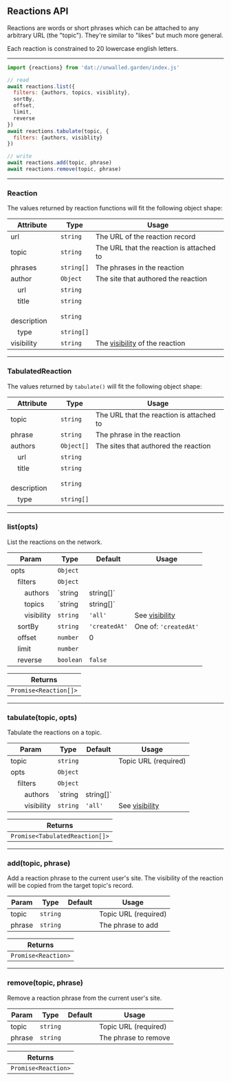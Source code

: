 ## Reactions API

Reactions are words or short phrases which can be attached to any arbitrary URL (the "topic"). They're similar to "likes" but much more general.

Each reaction is constrained to 20 lowercase english letters.

---

```js
import {reactions} from 'dat://unwalled.garden/index.js'

// read
await reactions.list({
  filters: {authors, topics, visiblity},
  sortBy,
  offset,
  limit,
  reverse
})
await reactions.tabulate(topic, {
  filters: {authors, visiblity}
})

// write
await reactions.add(topic, phrase)
await reactions.remove(topic, phrase)
```

---

### Reaction

The values returned by reaction functions will fit the following object shape:

|Attribute|Type|Usage|
|-|-|-|
|url|`string`|The URL of the reaction record|
|topic|`string`|The URL that the reaction is attached to|
|phrases|`string[]`|The phrases in the reaction|
|author</var>|`Object`|The site that authored the reaction|
|&emsp;url</var>|`string`||
|&emsp;title</var>|`string`||
|&emsp;description</var>|`string`||
|&emsp;type</var>|`string[]`||
|visibility</var>|`string`|The [visibility](/docs/common-fields#visibility) of the reaction|

---

### TabulatedReaction

The values returned by `tabulate()` will fit the following object shape:

|Attribute|Type|Usage|
|-|-|-|
|topic|`string`|The URL that the reaction is attached to|
|phrase|`string`|The phrase in the reaction|
|authors</var>|`Object[]`|The sites that authored the reaction|
|&emsp;url</var>|`string`||
|&emsp;title</var>|`string`||
|&emsp;description</var>|`string`||
|&emsp;type</var>|`string[]`||

---

### list(opts)

List the reactions on the network.

|Param|Type|Default|Usage|
|-|-|-|-|
|opts|`Object`|||
|&emsp;filters|`Object`|||
|&emsp;&emsp;authors|`string|string[]`||Site URLs|
|&emsp;&emsp;topics|`string|string[]`||URLs|
|&emsp;&emsp;visibility|`string`|`'all'`|See [visibility](/docs/common-fields#visibility)|
|&emsp;sortBy|`string`|`'createdAt'`|One of: `'createdAt'`|
|&emsp;offset|`number`|0||
|&emsp;limit|`number`|||
|&emsp;reverse|`boolean`|`false`||

|Returns|
|-|
|`Promise<Reaction[]>`|

---

### tabulate(topic, opts)

Tabulate the reactions on a topic.

|Param|Type|Default|Usage|
|-|-|-|-|
|topic|`string`||Topic URL (required)|
|opts|`Object`|||
|&emsp;filters|`Object`|||
|&emsp;&emsp;authors|`string|string[]`||Site URLs|
|&emsp;&emsp;visibility|`string`|`'all'`|See [visibility](/docs/common-fields#visibility)|

|Returns|
|-|
|`Promise<TabulatedReaction[]>`|

---

### add(topic, phrase)

Add a reaction phrase to the current user's site. The visibility of the reaction will be copied from the target topic's record.

|Param|Type|Default|Usage|
|-|-|-|-|
|topic|`string`||Topic URL (required)|
|phrase|`string`||The phrase to add|

|Returns|
|-|
|`Promise<Reaction>`|

---

### remove(topic, phrase)

Remove a reaction phrase from the current user's site.

|Param|Type|Default|Usage|
|-|-|-|-|
|topic|`string`||Topic URL (required)|
|phrase|`string`||The phrase to remove|

|Returns|
|-|
|`Promise<Reaction>`|